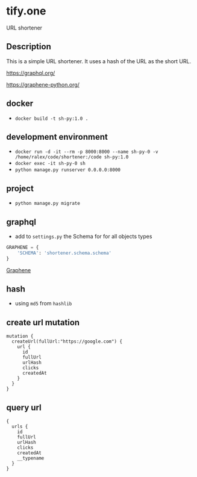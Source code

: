 # tify.one

URL shortener

## Description

This is a simple URL shortener. It uses a hash of the URL as the short URL.

https://graphql.org/

https://graphene-python.org/

## docker

- `docker build -t sh-py:1.0 .`

## development environment

- `docker run -d -it --rm -p 8000:8000 --name sh-py-0 -v /home/ralex/code/shortener:/code sh-py:1.0`
- `docker exec -it sh-py-0 sh`
- `python manage.py runserver 0.0.0.0:8000`

## project

- `python manage.py migrate`

## graphql

- add to `settings.py` the Schema for for all objects types

```python
GRAPHENE = {
    'SCHEMA': 'shortener.schema.schema'
}
```

[Graphene](https://docs.graphene-python.org/projects/django/en/latest/installation/#csrf-exempt)

## hash

- using `md5` from `hashlib`

## create url mutation

```graphene
mutation {
  createUrl(fullUrl:"https://google.com") {
    url {
      id
      fullUrl
      urlHash
      clicks
      createdAt
    }
  }
}
```

## query url

```graphene
{
  urls {
    id
    fullUrl
    urlHash
    clicks
    createdAt
    __typename
  }
}
```
